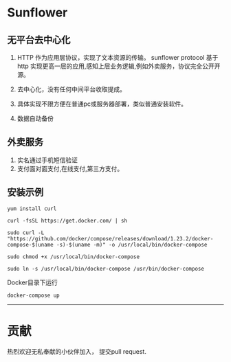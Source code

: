 # Sunflower
## 无平台去中心化

1. HTTP 作为应用层协议，实现了文本资源的传输。 
sunflower protocol 基于http 实现更高一层的应用,感知上层业务逻辑,例如外卖服务，协议完全公开开源。

2. 去中心化，没有任何中间平台收取提成。

3. 具体实现不限方便在普通pc或服务器部署，类似普通安装软件。 

4. 数据自动备份

## 外卖服务

1. 实名通过手机短信验证
2. 支付面对面支付,在线支付,第三方支付。

## 安装示例

``` 
yum install curl

curl -fsSL https://get.docker.com/ | sh

sudo curl -L "https://github.com/docker/compose/releases/download/1.23.2/docker-compose-$(uname -s)-$(uname -m)" -o /usr/local/bin/docker-compose

sudo chmod +x /usr/local/bin/docker-compose

sudo ln -s /usr/local/bin/docker-compose /usr/bin/docker-compose

```



Docker目录下运行
```
docker-compose up
```




---
# 贡献
热烈欢迎无私奉献的小伙伴加入，
提交pull request.
